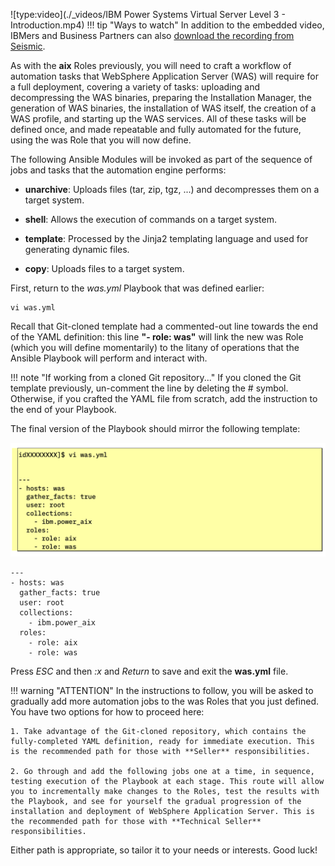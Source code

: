 ![type:video](./_videos/IBM Power Systems Virtual Server Level 3 - Introduction.mp4)
!!! tip "Ways to watch"
    In addition to the embedded video, IBMers and Business Partners can also <a href="https://ibm.seismic.com/Link/Content/DCGdHJ7DMdqHD8cV7Wp8f4Rg9Bgd" target="_blank">download the recording from Seismic</a>.

As with the **aix** Roles previously, you will need to craft a workflow of automation tasks that WebSphere Application Server (WAS) will require for a full deployment, covering a variety of tasks: uploading and decompressing the WAS binaries, preparing the Installation Manager, the generation of WAS binaries, the installation of WAS itself, the creation of a WAS profile, and starting up the WAS services. All of these tasks will be defined once, and made repeatable and fully automated for the future, using the was Role that you will now define.

The following Ansible Modules will be invoked as part of the sequence of jobs and tasks that the automation engine performs:

- **unarchive**: Uploads files (tar, zip, tgz, ...) and decompresses them on a target system.

- **shell**: Allows the execution of commands on a target system.

- **template**: Processed by the Jinja2 templating language and used for generating dynamic files.

- **copy**: Uploads files to a target system.

First, return to the *was.yml* Playbook that was defined earlier:
```
vi was.yml
```

Recall that Git-cloned template had a commented-out line towards the end of the YAML definition: this line **"- role: was"** will link the new was Role (which you will define momentarily) to the litany of operations that the Ansible Playbook will perform and interact with.

!!! note "If working from a cloned Git repository..."
    If you cloned the Git template previously, un-comment the line by deleting the # symbol. Otherwise, if you crafted the YAML file from scratch, add the instruction to the end of your Playbook.

The final version of the Playbook should mirror the following template:

![](_attachments/part3_figure4.png)

```
---
- hosts: was
  gather_facts: true
  user: root
  collections:
    - ibm.power_aix
  roles:
    - role: aix
    - role: was

```

Press *ESC* and then *:x* and *Return* to save and exit the **was.yml** file.

!!! warning "ATTENTION"
    In the instructions to follow, you will be asked to gradually add more automation jobs to the was Roles that you just defined. You have two options for how to proceed here:

    1. Take advantage of the Git-cloned repository, which contains the fully-completed YAML definition, ready for immediate execution. This is the recommended path for those with **Seller** responsibilities.

    2. Go through and add the following jobs one at a time, in sequence, testing execution of the Playbook at each stage. This route will allow you to incrementally make changes to the Roles, test the results with the Playbook, and see for yourself the gradual progression of the installation and deployment of WebSphere Application Server. This is the recommended path for those with **Technical Seller** responsibilities.

Either path is appropriate, so tailor it to your needs or interests. Good luck!
